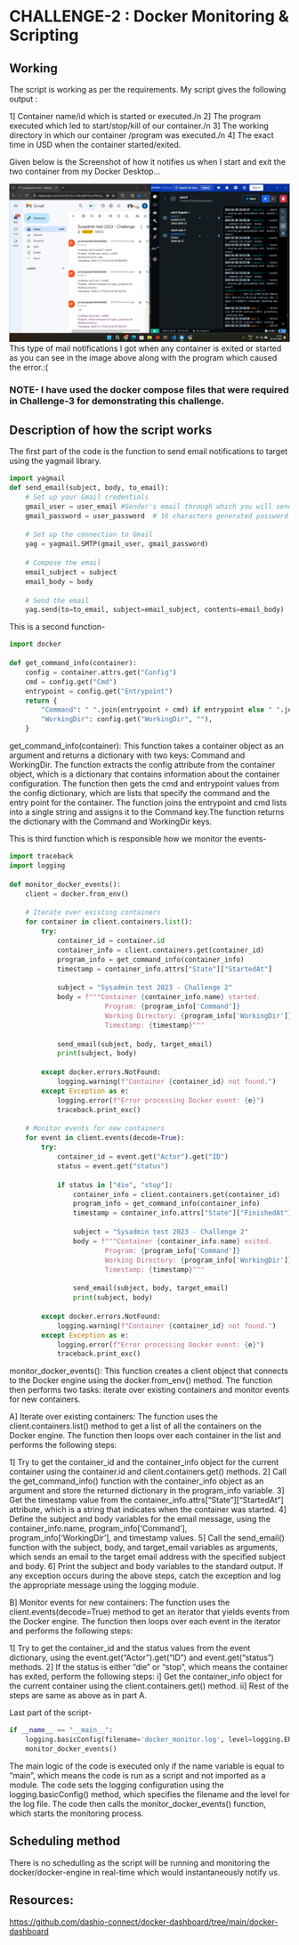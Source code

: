 # CHALLENGE-2 : Docker Monitoring & Scripting

## Working
The script is working as per the requirements. My script gives the following output :

1] Container name/id which is started or executed./n
2] The program executed which led to start/stop/kill of our container./n
3] The  working directory in which our container /program was executed./n
4] The exact time in USD when the container started/exited. 

Given below is the Screenshot of how it notifies us when I start and exit the two container from my Docker Desktop...

![image](Screenshot_20240111_151202.png)
 This type of mail notifications I got when any container is exited or started as you can see in the image above along with the program which caused the error.:( 

### NOTE- I have used the docker compose files that were required in Challenge-3 for demonstrating this challenge.

## Description of how the script works
The first part of the code is the function to send email notifications to target using the yagmail library.

```python
import yagmail
def send_email(subject, body, to_email):
    # Set up your Gmail credentials
    gmail_user = user_email #Sender's email through which you will send
    gmail_password = user_password  # 16 characters generated password

    # Set up the connection to Gmail
    yag = yagmail.SMTP(gmail_user, gmail_password)

    # Compose the email
    email_subject = subject
    email_body = body

    # Send the email
    yag.send(to=to_email, subject=email_subject, contents=email_body)

```

This is a second function-
```python
import docker

def get_command_info(container):
    config = container.attrs.get("Config")
    cmd = config.get("Cmd")
    entrypoint = config.get("Entrypoint")
    return {
        "Command": " ".join(entrypoint + cmd) if entrypoint else " ".join(cmd),
        "WorkingDir": config.get("WorkingDir", ""),
    }

```

get_command_info(container): This function takes a container object as an argument and returns a dictionary with two keys: Command and WorkingDir. The function extracts the config attribute from the container object, which is a dictionary that contains information about the container configuration. The function then gets the cmd and entrypoint values from the config dictionary, which are lists that specify the command and the entry point for the container. The function joins the entrypoint and cmd lists into a single string and assigns it to the Command key.The function returns the dictionary with the Command and WorkingDir keys.

This is third function which is responsible how we monitor the events-
```python
import traceback
import logging

def monitor_docker_events():
    client = docker.from_env()

    # Iterate over existing containers
    for container in client.containers.list():
        try:
            container_id = container.id
            container_info = client.containers.get(container_id)
            program_info = get_command_info(container_info)
            timestamp = container_info.attrs["State"]["StartedAt"]
            
            subject = "Sysadmin test 2023 - Challenge 2"
            body = f"""Container {container_info.name} started.
                        Program: {program_info['Command']}
                        Working Directory: {program_info['WorkingDir']}
                        Timestamp: {timestamp}"""

            send_email(subject, body, target_email)
            print(subject, body)

        except docker.errors.NotFound:
            logging.warning(f"Container {container_id} not found.")
        except Exception as e:
            logging.error(f"Error processing Docker event: {e}")
            traceback.print_exc()

    # Monitor events for new containers
    for event in client.events(decode=True):
        try:
            container_id = event.get("Actor").get("ID")
            status = event.get("status")

            if status in ["die", "stop"]:
                container_info = client.containers.get(container_id)
                program_info = get_command_info(container_info)
                timestamp = container_info.attrs["State"]["FinishedAt"]
                
                subject = "Sysadmin test 2023 - Challenge 2"
                body = f"""Container {container_info.name} exited.
                        Program: {program_info['Command']}
                        Working Directory: {program_info['WorkingDir']}
                        Timestamp: {timestamp}"""

                send_email(subject, body, target_email)
                print(subject, body)

        except docker.errors.NotFound:
            logging.warning(f"Container {container_id} not found.")
        except Exception as e:
            logging.error(f"Error processing Docker event: {e}")
            traceback.print_exc()


```
monitor_docker_events(): This function creates a client object that connects to the Docker engine using the docker.from_env() method. The function then performs two tasks: iterate over existing containers and monitor events for new containers.

A] Iterate over existing containers: The function uses the client.containers.list() method to get a list of all the containers on the Docker engine. The function then loops over each container in the list and performs the following steps:

1] Try to get the container_id and the container_info object for the current container using the container.id and client.containers.get() methods.
2] Call the get_command_info() function with the container_info object as an argument and store the returned dictionary in the program_info variable.
3] Get the timestamp value from the container_info.attrs[“State”][“StartedAt”] attribute, which is a string that indicates when the container was started.
4] Define the subject and body variables for the email message, using the container_info.name, program_info[‘Command’], program_info[‘WorkingDir’], and timestamp values.
5] Call the send_email() function with the subject, body, and target_email variables as arguments, which sends an email to the target email address with the specified subject and body.
6] Print the subject and body variables to the standard output.
If any exception occurs during the above steps, catch the exception and log the appropriate message using the logging module.

B] Monitor events for new containers: The function uses the client.events(decode=True) method to get an iterator that yields events from the Docker engine. The function then loops over each event in the iterator and performs the following steps:

1] Try to get the container_id and the status values from the event dictionary, using the event.get(“Actor”).get(“ID”) and event.get(“status”) methods.
2] If the status is either “die” or “stop”, which means the container has exited, perform the following steps:
  i] Get the container_info object for the current container using the 
     client.containers.get() method.
  ii] Rest of the steps are same as above as in part A.

Last part of the script-
```python
if __name__ == "__main__":
    logging.basicConfig(filename='docker_monitor.log', level=logging.ERROR)
    monitor_docker_events()
```
The main logic of the code is executed only if the name variable is equal to “main”, which means the code is run as a script and not imported as a module. The code sets the logging configuration using the logging.basicConfig() method, which specifies the filename and the level for the log file. The code then calls the monitor_docker_events() function, which starts the monitoring process.


## Scheduling method

There is no schedulling as the script will be running and monitoring the docker/docker-engine in real-time which would instantaneously notify us.

## Resources:
https://github.com/dashio-connect/docker-dashboard/tree/main/docker-dashboard
